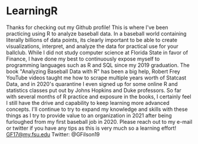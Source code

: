 # LearningR 
Thanks for checking out my Github profile! This is where I've been practicing using R to analyze baseball data. In a baseball world containing literally billions of data points, its clearly important to be able to create visualizations, interpret, and analyze the data for practical use for your ballclub. While I did not study computer science at Florida State in favor of Finance, I have done my best to continuously expose myself to programming languages such as R and SQL since my 2019 graduation. The book "Analyzing Baseball Data with R" has been a big help, Robert Frey YouTube videos taught me how to scrape multiple years worth of Statcast Data, and in 2020's quarantine I even signed up for some online R and statistics classes put out by Johns Hopkins and Duke professors. So far with several months of R practice and exposure in the books, I certainly feel I still have the drive and capability to keep learning more advanced concepts. I'll continue to try to expand my knowledge and skills with these things as I try to provide value to an organization in 2021 after being furloughed from my first baseball job in 2020. Please reach out to my e-mail or twitter if you have any tips as this is very much so a learning effort! GF17@my.fsu.edu Twitter: @GFilson19
